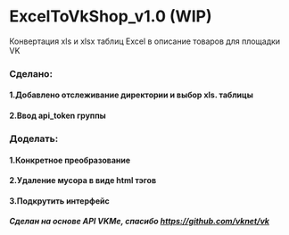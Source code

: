 ExcelToVkShop_v1.0 (WIP)
===========
Конвертация xls и xlsx таблиц Excel в описание товаров для площадки VK
### Сделано:
#### 1.Добавлено отслеживание директории и выбор xls. таблицы
#### 2.Ввод api_token группы
### Доделать:
#### 1.Конкретное преобразование
#### 2.Удаление мусора в виде html тэгов
#### 3.Подкрутить интерфейс

##### Сделан на основе API VKMe, спасибо https://github.com/vknet/vk
